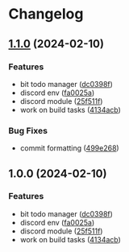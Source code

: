 # Changelog

## [1.1.0](https://github.com/Eventiva/Eventiva/compare/eventiva-v1.0.0...eventiva-v1.1.0) (2024-02-10)


### Features

* bit todo manager ([dc0398f](https://github.com/Eventiva/Eventiva/commit/dc0398f50f213cc39e5ac048a939b3ff7d58e5e1))
* discord env ([fa0025a](https://github.com/Eventiva/Eventiva/commit/fa0025a0d9f9863cf5efae0c9db60188047d8219))
* discord module ([25f511f](https://github.com/Eventiva/Eventiva/commit/25f511fd049709cc618d12b47b2622f9c8a57e84))
* work on build tasks ([4134acb](https://github.com/Eventiva/Eventiva/commit/4134acb888e1af7a7d65ed55d7df24fec62a59f0))


### Bug Fixes

* commit formatting ([499e268](https://github.com/Eventiva/Eventiva/commit/499e26877adbd05ee48cef9b8e809cd8d846faa2))

## 1.0.0 (2024-02-10)


### Features

* bit todo manager ([dc0398f](https://github.com/Eventiva/Eventiva/commit/dc0398f50f213cc39e5ac048a939b3ff7d58e5e1))
* discord env ([fa0025a](https://github.com/Eventiva/Eventiva/commit/fa0025a0d9f9863cf5efae0c9db60188047d8219))
* discord module ([25f511f](https://github.com/Eventiva/Eventiva/commit/25f511fd049709cc618d12b47b2622f9c8a57e84))
* work on build tasks ([4134acb](https://github.com/Eventiva/Eventiva/commit/4134acb888e1af7a7d65ed55d7df24fec62a59f0))
